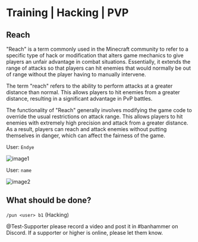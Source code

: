 # Training | Hacking | PVP
## Reach

"Reach" is a term commonly used in the Minecraft community to refer to a specific type of hack or modification that alters game mechanics to give players an unfair advantage in combat situations. Essentially, it extends the range of attacks so that players can hit enemies that would normally be out of range without the player having to manually intervene.

The term "reach" refers to the ability to perform attacks at a greater distance than normal. This allows players to hit enemies from a greater distance, resulting in a significant advantage in PvP battles.

The functionality of "Reach" generally involves modifying the game code to override the usual restrictions on attack range. This allows players to hit enemies with extremely high precision and attack from a greater distance. As a result, players can reach and attack enemies without putting themselves in danger, which can affect the fairness of the game.

User: `Endye`

![image1]([img]https://i.imgur.com/jMcVepJ.gif[/img])

User: `name`

![image2](https://i.imgur.com/inxV0GM.gif)

## What should be done?

`/pun <user> b1` (Hacking)

@Test-Supporter please record a video and post it in #banhammer on Discord. If a supporter or higher is online, please let them know.
